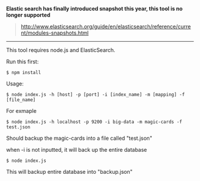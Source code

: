 **Elastic search has finally introduced snapshot this year, this tool is no longer supported**

> http://www.elasticsearch.org/guide/en/elasticsearch/reference/current/modules-snapshots.html


---------------------


This tool requires node.js and ElasticSearch.

Run this first:

``$ npm install``

Usage: 

``$ node index.js -h [host] -p [port] -i [index_name] -m [mapping] -f [file_name]``

For exmaple 

``$ node index.js -h localhost -p 9200 -i big-data -m magic-cards -f test.json``

Should backup the magic-cards into a file called "test.json" 

when -i is not inputted, it will back up the entire database

``$ node index.js``

This will backup entire database into "backup.json" 
